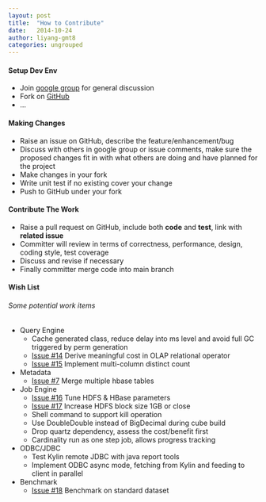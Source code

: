 ```yaml
---
layout: post
title:  "How to Contribute"
date:   2014-10-24
author: liyang-gmt8
categories: ungrouped
---
```


#### Setup Dev Env
* Join [google group](https://groups.google.com/forum/#!forum/kylin-olap) for general discussion
* Fork on [GitHub](https://github.com/KylinOLAP)
* ...


#### Making Changes
* Raise an issue on GitHub, describe the feature/enhancement/bug
* Discuss with others in google group or issue comments, make sure the proposed changes fit in with what others are doing and have planned for the project
* Make changes in your fork
* Write unit test if no existing cover your change
* Push to GitHub under your fork


#### Contribute The Work
* Raise a pull request on GitHub, include both **code** and **test**, link with **related issue**
* Committer will review in terms of correctness, performance, design, coding style, test coverage
* Discuss and revise if necessary
* Finally committer merge code into main branch


#### Wish List

###### Some potential work items
* Query Engine
  + Cache generated class, reduce delay into ms level and avoid full GC triggered by perm generation
  + [Issue #14](https://github.com/KylinOLAP/Kylin/issues/14) Derive meaningful cost in OLAP relational operator
  + [Issue #15](https://github.com/KylinOLAP/Kylin/issues/15) Implement multi-column distinct count
* Metadata
  + [Issue #7](https://github.com/KylinOLAP/Kylin/issues/7) Merge multiple hbase tables
* Job Engine
  + [Issue #16](https://github.com/KylinOLAP/Kylin/issues/16) Tune HDFS & HBase parameters
  + [Issue #17](https://github.com/KylinOLAP/Kylin/issues/17) Increase HDFS block size 1GB or close
  + Shell command to support kill operation
  + Use DoubleDouble instead of BigDecimal during cube build
  + Drop quartz dependency, assess the cost/benefit first
  + Cardinality run as one step job, allows progress tracking
* ODBC/JDBC
  + Test Kylin remote JDBC with java report tools
  + Implement ODBC async mode, fetching from Kylin and feeding to client in parallel
* Benchmark
  + [Issue #18](https://github.com/KylinOLAP/Kylin/issues/18) Benchmark on standard dataset


